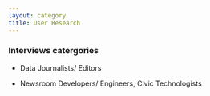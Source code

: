 ```yaml
---
layout: category
title: User Research
---
```


### Interviews catergories 

* Data Journalists/ Editors


* Newsroom Developers/ Engineers, Civic Technologists